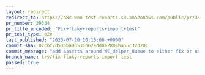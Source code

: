 ```yaml
---
layout: redirect
redirect_to: https://a8c-woo-test-reports.s3.amazonaws.com/public/pr/39334/e2e/index.html
pr_number: 39334
pr_title_encoded: "Fix+flaky+reports+import+test"
pr_test_type: e2e
last_published: "2023-07-20 10:15:06 +0000"
commit_sha: 07cbf7d535ba9d531b62edd0a280aba55c32d701
commit_message: "add asserts around WC_Helper_Queue to either fix or understand the fl…"
branch_name: try/fix-flaky-reports-import-test
passed: true
---
```

